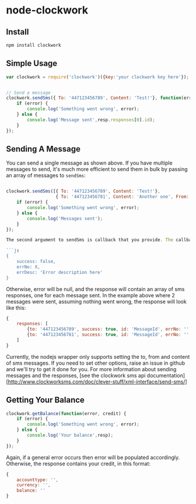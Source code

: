 node-clockwork
==============

Install
---
```bash
npm install clockwork
```

Simple Usage
---

```js
var clockwork = require('clockwork')({key:'your clockwork key here'});


// Send a message
clockwork.sendSms({ To: '447123456789', Content: 'Test!'}, function(error, resp) {
    if (error) {
    	console.log('Something went wrong', error);
	} else {
		console.log('Message sent',resp.responses[0].id);
	}
});

```

Sending A Message
---

You can send a single message as shown above. If you have multiple messages to send, it's much more efficient to send them in bulk by passing an array of messages to `sendSms`:

```js

clockwork.sendSms([{ To: '447123456789', Content: 'Test!'},
				   { To: '447123456781', Content: 'Another one', From: 'ClockworkSMS'}], function(error, resp) {
    if (error) {
    	console.log('Something went wrong', error);
	} else {
		console.log('Messages sent');
	}
});

The second argument to sendSms is callback that you provide. The callback will be called with 2 json objects, `error` and `response`. If a general error occurs, then error will look like this:

```js
{
	success: false,
	errNo: X,
	errDesc: 'Error description here'
}
```

Otherwise, error will be null, and the response will contain an array of sms responses, one for each message sent. In the example above where 2 messages were sent, assuming nothing went wrong, the response will look like this:

```js
{
	responses: [
		{to: '447123456789', success: true, id: 'MessageId', errNo: '', ErrDesc: ''},
		{to: '447123456781', success: true, id: 'MessageId', errNo: '', ErrDesc: ''}
	]	
}
```

Currently, the nodejs wrapper only supports setting the to, from and content of sms messages. If you need to set other options, raise an issue in github and we'll try to get it done for you. For more information about sending messages and the responses, [see the clockwork sms api documentation][http://www.clockworksms.com/doc/clever-stuff/xml-interface/send-sms/]

Getting Your Balance
---

```js
clockwork.getBalance(function(error, credit) {
    if (error) {
    	console.log('Something went wrong', error);
	} else {
		console.log('Your balance',resp);
	}
});
```

Again, if a general error occurs then error will be populated accordingly. Otherwise, the response contains your credit, in this format:

```js
{
	accounttype: '',
	currency: '',
	balance: ''
}


```
